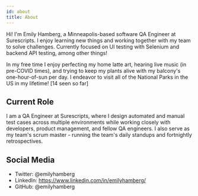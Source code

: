 ```yaml
---
id: about
title: About
---
```


Hi! I'm Emily Hamberg, a Minneapolis-based software QA Engineer at Surescripts. I enjoy learning new things and working together with my team to solve challenges. Currently focused on UI testing with Selenium and backend API testing, among other things!

In my free time I enjoy perfecting my home latte art, hearing live music (in pre-COVID times), and trying to keep my plants alive with my balcony's one-hour-of-sun per day. I endeavor to visit all of the National Parks in the US in my lifetime! [14 seen so far]

## Current Role

I am a QA Engineer at Surescripts, where I design automated and manual test cases across multiple environments while working closely with developers, product management, and fellow QA engineers. I also serve as my team's scrum master - running the team's daily standups and fortnightly retrospectives.

## Social Media

- Twitter: @emilyhamberg
- LinkedIn: https://www.linkedin.com/in/emilyhamberg/
- GitHub: @emilyhamberg
